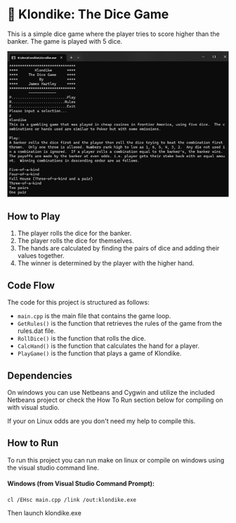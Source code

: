 # 🎲 Klondike: The Dice Game

This is a simple dice game where the player tries to score higher than the banker. The game is played with 5 dice.

![Klondike](screenshot.png)

## How to Play

1. The player rolls the dice for the banker.
2. The player rolls the dice for themselves.
3. The hands are calculated by finding the pairs of dice and adding their values together.
4. The winner is determined by the player with the higher hand.

## Code Flow

The code for this project is structured as follows:

* `main.cpp` is the main file that contains the game loop.
* `GetRules()` is the function that retrieves the rules of the game from the rules.dat file.
* `RollDice()` is the function that rolls the dice.
* `CalcHand()` is the function that calculates the hand for a player.
* `PlayGame()` is the function that plays a game of Klondike.

## Dependencies

On windows you can use Netbeans and Cygwin and utilize the included Netbeans project or check the How To Run section below for compiling on with visual studio.

If your on Linux odds are you don't need my help to compile this.

## How to Run

To run this project you can run make on linux or compile on windows using the visual studio command line.

#### Windows (from Visual Studio Command Prompt):

`cl /EHsc main.cpp /link /out:klondike.exe`

Then launch klondike.exe